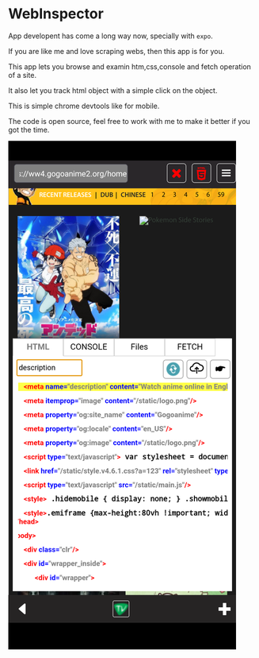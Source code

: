 # WebInspector

App developent has come a long way now, specially with `expo`.

If you are like me and love scraping webs, then this app is for you.

This app lets you browse and examin htm,css,console and fetch operation of a site.

It also let you track html object with a simple click on the object.

This is simple chrome devtools like for mobile.

The code is open source, feel free to work with me to make it better if you got the time.

![screenshot](https://raw.githubusercontent.com/1-AlenToma/WebInspector/master/assets/Screenshot.png)


